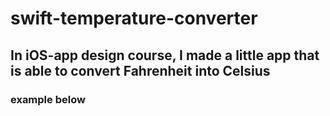 # swift-temperature-converter
## In iOS-app design course, I made a little app that is able to convert Fahrenheit into Celsius
### example below

